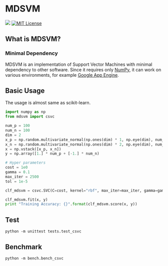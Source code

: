 # MDSVM

[![](https://circleci.com/gh/sfujiwara/mdsvm.png?style=shield&circle-token=1d1965541d4214f5f462e11dc341e1ab0a2904b6)](https://circleci.com/gh/sfujiwara/mdsvm)
[![MIT License](http://img.shields.io/badge/license-MIT-blue.svg?style=flat)]()

## What is MDSVM?

### Minimal Dependency

MDSVM is an implementation of Support Vector Machines with minimal dependency to other software.
Since it requires only [NumPy](http://www.numpy.org), it can work on various environments, for example [Google App Engine](https://cloud.google.com/appengine).

## Basic Usage

The usage is almost same as scikit-learn.

```python
import numpy as np
from mdsvm import csvc

num_p = 100
num_n = 100
dim = 2
x_p = np.random.multivariate_normal(np.ones(dim) * 1, np.eye(dim), num_p)
x_n = np.random.multivariate_normal(np.ones(dim) * 2, np.eye(dim), num_n)
x = np.vstack([x_p, x_n])
y = np.array([1.] * num_p + [-1.] * num_n)

# Hyper parameters
cost = 1e0
gamma = 0.1
max_iter = 2500
tol = 1e-5

clf_mdsvm = csvc.SVC(C=cost, kernel="rbf", max_iter=max_iter, gamma=gamma, tol=tol)

clf_mdsvm.fit(x, y)
print "Training Accuracy: {}".format(clf_mdsvm.score(x, y))
```

## Test

```
python -m unittest tests.test_csvc
```

## Benchmark

```
python -m bench.bench_csvc
```

